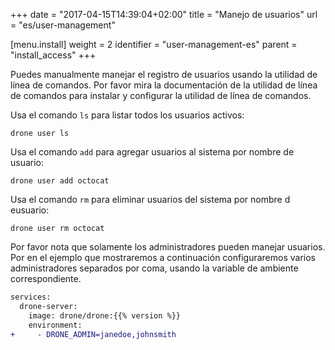 +++
date = "2017-04-15T14:39:04+02:00"
title = "Manejo de usuarios"
url = "es/user-management"

[menu.install]
  weight = 2
  identifier = "user-management-es"
  parent = "install_access"
+++

Puedes manualmente manejar el registro de usuarios usando la utilidad de línea de comandos. Por favor mira la documentación de la utilidad de línea de comandos para instalar y configurar la utilidad de línea de comandos.

Usa el comando `ls` para listar todos los usuarios activos:

```nohighlight
drone user ls
```

Usa el comando `add` para agregar usuarios al sistema por nombre de usuario:

```nohighlight
drone user add octocat
```

Usa el comando `rm` para eliminar usuarios del sistema por nombre d eusuario:

```nohighlight
drone user rm octocat
```

Por favor nota que solamente los administradores pueden manejar usuarios. Por en el ejemplo que mostraremos a continuación configuraremos varios administradores separados por coma, usando la variable de ambiente correspondiente.

```diff
services:
  drone-server:
    image: drone/drone:{{% version %}}
    environment:
+     - DRONE_ADMIN=janedoe,johnsmith
```
